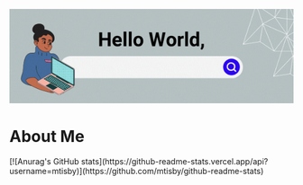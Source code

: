[<img src="./helloworld.gif" alt="👋 Hello World! I'm Mar"/>](https://mtisby.github.io/)

<h1>About Me</h1>
[![Anurag's GitHub stats](https://github-readme-stats.vercel.app/api?username=mtisby)](https://github.com/mtisby/github-readme-stats)




<!--
**mtisby/mtisby** is a ✨ _special_ ✨ repository because its `README.md` (this file) appears on your GitHub profile.

Here are some ideas to get you started:

- 🔭 I’m currently working on ...
- 🌱 I’m currently learning ...
- 👯 I’m looking to collaborate on ...
- 🤔 I’m looking for help with ...
- 💬 Ask me about ...
- 📫 How to reach me: ...
- 😄 Pronouns: ...
- ⚡ Fun fact: ...
-->
